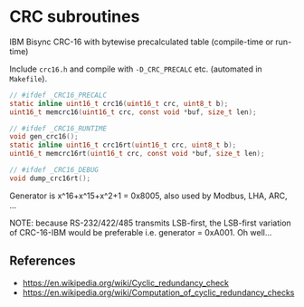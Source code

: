 # CRC subroutines

IBM Bisync CRC-16 with bytewise precalculated table (compile-time or run-time)

Include `crc16.h` and compile with `-D_CRC_PRECALC` etc. (automated in `Makefile`).

```C
// #ifdef _CRC16_PRECALC
static inline uint16_t crc16(uint16_t crc, uint8_t b);
uint16_t memcrc16(uint16_t crc, const void *buf, size_t len);

// #ifdef _CRC16_RUNTIME
void gen_crc16();
static inline uint16_t crc16rt(uint16_t crc, uint8_t b);
uint16_t memcrc16rt(uint16_t crc, const void *buf, size_t len);

// #ifdef _CRC16_DEBUG
void dump_crc16rt();
```

Generator is x^16+x^15+x^2+1 = 0x8005, also used by Modbus, LHA, ARC, ...

NOTE: because RS-232/422/485 transmits LSB-first, the LSB-first variation
of CRC-16-IBM would be preferable i.e. generator = 0xA001. Oh well...

## References
- https://en.wikipedia.org/wiki/Cyclic_redundancy_check
- https://en.wikipedia.org/wiki/Computation_of_cyclic_redundancy_checks
